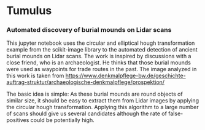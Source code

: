 # Tumulus
### Automated discovery of burial mounds on Lidar scans

This jupyter notebook uses the circular and elliptical hough transformation example from the scikit-image library to the automated detection of ancient burial mounds on Lidar scans. The work is inspired by discussions with a close friend, who is an archaeologist. He thinks that those burial mounds were used as waypoints for trade routes in the past. The image analyzed in this work is taken from https://www.denkmalpflege-bw.de/geschichte-auftrag-struktur/archaeologische-denkmalpflege/prospektion/

The basic idea is simple: As these burial mounds are round objects of similar size, it should be easy to extract them from Lidar images by applying the circular hough transformation. Applying this algorithm to a large number of scans should give us several candidates although the rate of false-positives could be potentially high.

